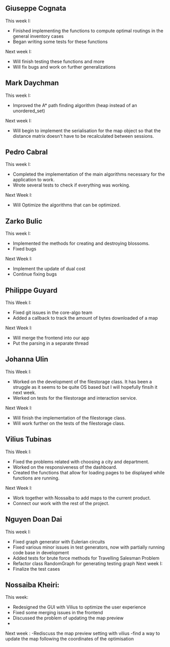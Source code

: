 ## Giuseppe Cognata
This week I:
- Finished implementing the functions to compute optimal routings in the general inventory cases
- Began writing some tests for these functions

Next week I:
- Will finish testing these functions and more
- Will fix bugs and work on further generalizations

## Mark Daychman
This week I:
- Improved the A* path finding algorithm (heap instead of an unordered_set)

Next week I:
- Will begin to implement the serialisation for the map object so that the distance matrix doesn't have to be recalculated between sessions. 

## Pedro Cabral
This week I:
- Completed the implementation of the main algorithms necessary for the application to work.
- Wrote several tests to check if everything was working.

Next Week I:
- Will Optimize the algorithms that can be optimized.

## Zarko Bulic
This week I:
- Implemented the methods for creating and destroying blossoms.
- Fixed bugs

Next Week I:
- Implement the update of dual cost
- Continue fixing bugs

## Philippe Guyard
This Week I:
  - Fixed git issues in the core-algo team
  - Added a callback to track the amount of bytes downloaded of a map

Next Week I:
  - Will merge the frontend into our app
  - Put the parsing in a separate thread

## Johanna Ulin 
This Week I:
  - Worked on the development of the filestorage class. It has been a struggle as it seems to be quite OS based but I will hopefully finsih it next week.  
  - Werked on tests for the filestorage and interaction service.

Next Week I:
  - Will finish the implementation of the filestorage class.
  - Will work further on the tests of the filestorage class. 

## Vilius Tubinas
This Week I:
  - Fixed the problems related with choosing a city and department.
  - Worked on the responsiveness of the dashboard.
  - Created the functions that allow for loading pages to be displayed while functions are running.

Next Week I:
  - Work together with Nossaiba to add maps to the current product.
  - Connect our work with the rest of the project.

## Nguyen Doan Dai
This week I:
- Fixed graph generator with Eulerian circuits
- Fixed various minor issues in test generators, now with partially running code base in development
- Added tests for brute force methods for Travelling Salesman Problem
- Refactor class RandomGraph for generating testing graph
Next week I:
- Finalize the test cases 

## Nossaiba Kheiri:
This week: 
- Redesigned the GUI with Vilius to optimize the user experience 
- Fixed some merging issues in the frontend
- Discussed the problem of updating the map preview 
- 
Next week : 
-Rediscuss the map preview setting with vilius 
-find a way to update the map following the coordinates of the optimisation 

